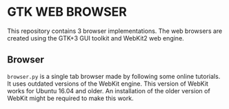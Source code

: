 # GTK WEB BROWSER

This repository contains 3 browser implementations.
The web browsers are created using the GTK+3 GUI toolkit and WebKit2 web engine.

## Browser
```browser.py``` is a single tab browser made by following some online tutorials.
It uses outdated versions of the WebKit engine. This version of WebKit works for Ubuntu 16.04 and older.
An installation of the older version of WebKit might be required to make this work.